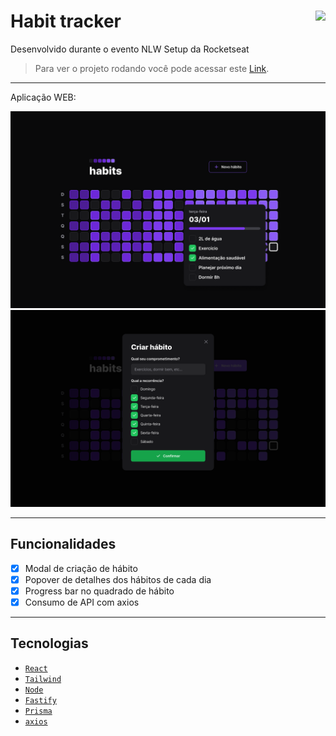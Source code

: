 # Habit tracker <img align="right" src="https://img.shields.io/static/v1?label=STATUS&message=Concluído&color=GREEN&style=for-the-badge"/>

Desenvolvido durante o evento NLW Setup da Rocketseat <br/>
> Para ver o projeto rodando você pode acessar este [Link](link.com.br).

---

Aplicação WEB:
<p align="center">
  <img src="./.github/Home.png"/>
  <img src="./.github/Newhabit.png"/>
</p>

---
## Funcionalidades

- [x] Modal de criação de hábito
- [x] Popover de detalhes dos hábitos de cada dia
- [x] Progress bar no quadrado de hábito
- [x] Consumo de API com axios

---

## Tecnologias

- [`React`](https://pt-br.reactjs.org/)
- [`Tailwind`](https://nestjs.com/)
- [`Node`](https://tailwindcss.com/)
- [`Fastify`](https://www.fastify.io/)
- [`Prisma`](https://www.prisma.io/)
- [`axios`](https://axios-http.com/ptbr/docs/intro)